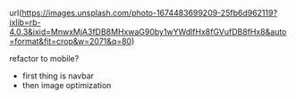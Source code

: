 url(https://images.unsplash.com/photo-1674483699209-25fb6d962119?ixlib=rb-4.0.3&ixid=MnwxMjA3fDB8MHxwaG90by1wYWdlfHx8fGVufDB8fHx8&auto=format&fit=crop&w=2071&q=80)


refactor to mobile?
- first thing is navbar
- then image optimization